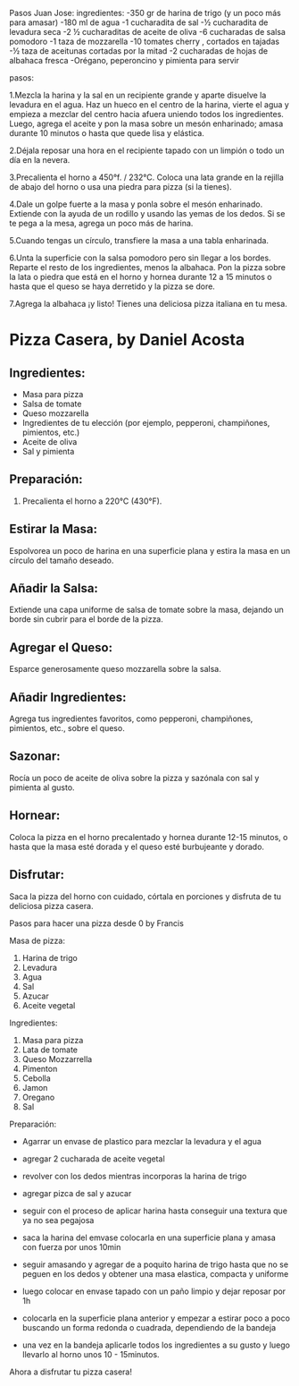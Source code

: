 Pasos Juan Jose:
ingredientes:
-350 gr de harina de trigo (y un poco más para amasar)
-180 ml de agua
-1 cucharadita de sal
-½ cucharadita de levadura seca
-2 ½ cucharaditas de aceite de oliva 
-6 cucharadas de salsa pomodoro
-1 taza de mozzarella 
-10 tomates  cherry , cortados en tajadas
-½ taza de aceitunas cortadas por la mitad
-2 cucharadas de hojas de albahaca fresca
-Orégano, peperoncino y pimienta para servir

pasos: 

1.Mezcla la harina y la sal en un recipiente grande y aparte disuelve la levadura en el agua. Haz un hueco en el centro de la harina, vierte el agua y empieza a mezclar del centro hacia afuera uniendo todos los ingredientes. Luego, agrega el aceite y pon la masa sobre un mesón enharinado; amasa durante 10 minutos o hasta que quede lisa y elástica.

2.Déjala reposar una hora en el recipiente tapado con un limpión o todo un día en la nevera.

3.Precalienta el horno a 450°f. / 232°C. Coloca una lata grande en la rejilla de abajo del horno o usa una piedra para pizza (si la tienes).

4.Dale un golpe fuerte a la masa y ponla sobre el mesón enharinado. Extiende con la ayuda de un rodillo y usando las yemas de los dedos. Si se te pega a la mesa, agrega un poco más de harina.

5.Cuando tengas un círculo, transfiere la masa a una tabla enharinada.

6.Unta la superficie con la salsa pomodoro pero sin llegar a los bordes. Reparte el resto de los ingredientes, menos la albahaca. Pon la pizza sobre la lata o piedra que está en el horno y hornea durante 12 a 15 minutos o hasta que el queso se haya derretido y la pizza se dore.

7.Agrega la albahaca ¡y listo! Tienes una deliciosa pizza italiana en tu mesa.


<h1>Pizza Casera, by Daniel Acosta</h1>

<h2>Ingredientes:</h2>
    <ul>
        <li>Masa para pizza</li>
        <li>Salsa de tomate</li>
        <li>Queso mozzarella</li>
        <li>Ingredientes de tu elección (por ejemplo, pepperoni, champiñones, pimientos, etc.)</li>
        <li>Aceite de oliva</li>
        <li>Sal y pimienta</li>
    </ul>

<h2>Preparación:</h2>
    <ol>
        <li>Precalienta el horno a 220°C (430°F).</li>
    </ol>

<h2>Estirar la Masa:</h2>
    <p>Espolvorea un poco de harina en una superficie plana y estira la masa en un círculo del tamaño deseado.</p>

<h2>Añadir la Salsa:</h2>
    <p>Extiende una capa uniforme de salsa de tomate sobre la masa, dejando un borde sin cubrir para el borde de la pizza.</p>

<h2>Agregar el Queso:</h2>
    <p>Esparce generosamente queso mozzarella sobre la salsa.</p>

<h2>Añadir Ingredientes:</h2>
    <p>Agrega tus ingredientes favoritos, como pepperoni, champiñones, pimientos, etc., sobre el queso.</p>

<h2>Sazonar:</h2>
    <p>Rocía un poco de aceite de oliva sobre la pizza y sazónala con sal y pimienta al gusto.</p>

<h2>Hornear:</h2>
    <p>Coloca la pizza en el horno precalentado y hornea durante 12-15 minutos, o hasta que la masa esté dorada y el queso esté burbujeante y dorado.</p>

<h2>Disfrutar:</h2>
    <p>Saca la pizza del horno con cuidado, córtala en porciones y disfruta de tu deliciosa pizza casera.</p>


Pasos para hacer una pizza desde 0 by Francis 

Masa de pizza:

1. Harina de trigo
2. Levadura
3. Agua
4. Sal
5. Azucar
6. Aceite vegetal

Ingredientes: 

1. Masa para pizza
2. Lata de tomate
3. Queso Mozzarrella
4. Pimenton 
5. Cebolla
6. Jamon
7. Oregano
8. Sal

Preparación:

- Agarrar un envase de plastico para mezclar la levadura y el agua

- agregar 2 cucharada de aceite vegetal

- revolver con los dedos mientras incorporas la harina de trigo

- agregar pizca de sal y azucar

- seguir con el proceso de aplicar harina hasta conseguir una textura que ya no sea pegajosa

- saca la harina del emvase colocarla en una superficie plana y amasa con fuerza por unos 10min

- seguir amasando y agregar de a poquito harina de trigo hasta que no se peguen en los dedos y obtener una masa elastica, compacta y uniforme

- luego colocar en envase tapado con un paño limpio y dejar reposar por 1h 

- colocarla en la superficie plana anterior y empezar a estirar poco a poco buscando  un forma redonda o cuadrada, dependiendo de la bandeja

- una vez en la bandeja aplicarle todos los ingredientes a su gusto y luego llevarlo al horno unos 10 - 15minutos.

Ahora a disfrutar tu pizza casera!